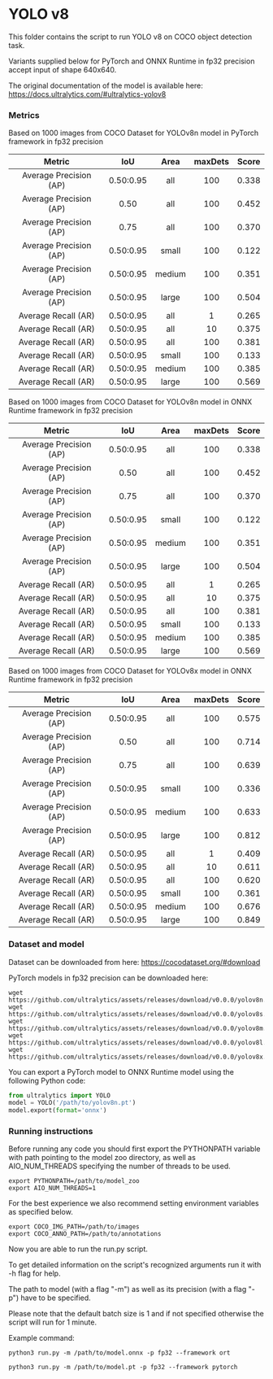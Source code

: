 # YOLO v8

This folder contains the script to run YOLO v8 on COCO object detection task.

Variants supplied below for PyTorch and ONNX Runtime in fp32 precision accept input of shape 640x640.

The original documentation of the model is available here: https://docs.ultralytics.com/#ultralytics-yolov8


### Metrics

Based on 1000 images from COCO Dataset for YOLOv8n model in PyTorch framework in fp32 precision

| Metric                  | IoU       | Area   | maxDets |Score  |
|:---:                    |:---:      |:---:   |:---:    |:---:  |
| Average Precision  (AP) |0.50:0.95 |    all | 100 | 0.338 |
| Average Precision  (AP) |0.50      |    all | 100 | 0.452 |
| Average Precision  (AP) |0.75      |    all | 100 | 0.370 |
| Average Precision  (AP) |0.50:0.95 |  small | 100 | 0.122 |
| Average Precision  (AP) |0.50:0.95 | medium | 100 | 0.351 |
| Average Precision  (AP) |0.50:0.95 |  large | 100 | 0.504 |
| Average Recall     (AR) |0.50:0.95 |    all |   1 | 0.265 |
| Average Recall     (AR) |0.50:0.95 |    all |  10 | 0.375 |
| Average Recall     (AR) |0.50:0.95 |    all | 100 | 0.381 |
| Average Recall     (AR) |0.50:0.95 |  small | 100 | 0.133 |
| Average Recall     (AR) |0.50:0.95 | medium | 100 | 0.385 |
| Average Recall     (AR) |0.50:0.95 |  large | 100 | 0.569 |

Based on 1000 images from COCO Dataset for YOLOv8n model in ONNX Runtime framework in fp32 precision

| Metric                  | IoU       | Area   | maxDets |Score  |
|:---:                    |:---:      |:---:   |:---:    |:---:  |
| Average Precision  (AP) |0.50:0.95 |    all | 100 | 0.338|
| Average Precision  (AP) |0.50      |    all | 100 | 0.452|
| Average Precision  (AP) |0.75      |    all | 100 | 0.370|
| Average Precision  (AP) |0.50:0.95 |  small | 100 | 0.122|
| Average Precision  (AP) |0.50:0.95 | medium | 100 | 0.351|
| Average Precision  (AP) |0.50:0.95 |  large | 100 | 0.504|
| Average Recall     (AR) |0.50:0.95 |    all |   1 | 0.265|
| Average Recall     (AR) |0.50:0.95 |    all |  10 | 0.375|
| Average Recall     (AR) |0.50:0.95 |    all | 100 | 0.381|
| Average Recall     (AR) |0.50:0.95 |  small | 100 | 0.133|
| Average Recall     (AR) |0.50:0.95 | medium | 100 | 0.385|
| Average Recall     (AR) |0.50:0.95 |  large | 100 | 0.569|

Based on 1000 images from COCO Dataset for YOLOv8x model in ONNX Runtime framework in fp32 precision

| Metric                  | IoU       | Area   | maxDets |Score  |
|:---:                    |:---:      |:---:   |:---:    |:---:  |
| Average Precision  (AP) |0.50:0.95 |    all | 100 | 0.575|
| Average Precision  (AP) |0.50      |    all | 100 | 0.714|
| Average Precision  (AP) |0.75      |    all | 100 | 0.639|
| Average Precision  (AP) |0.50:0.95 |  small | 100 | 0.336|
| Average Precision  (AP) |0.50:0.95 | medium | 100 | 0.633|
| Average Precision  (AP) |0.50:0.95 |  large | 100 | 0.812|
| Average Recall     (AR) |0.50:0.95 |    all |   1 | 0.409|
| Average Recall     (AR) |0.50:0.95 |    all |  10 | 0.611|
| Average Recall     (AR) |0.50:0.95 |    all | 100 | 0.620|
| Average Recall     (AR) |0.50:0.95 |  small | 100 | 0.361|
| Average Recall     (AR) |0.50:0.95 | medium | 100 | 0.676|
| Average Recall     (AR) |0.50:0.95 |  large | 100 | 0.849|


### Dataset and model

Dataset can be downloaded from here: https://cocodataset.org/#download

PyTorch models in fp32 precision can be downloaded here:
```
wget https://github.com/ultralytics/assets/releases/download/v0.0.0/yolov8n.pt
wget https://github.com/ultralytics/assets/releases/download/v0.0.0/yolov8s.pt
wget https://github.com/ultralytics/assets/releases/download/v0.0.0/yolov8m.pt
wget https://github.com/ultralytics/assets/releases/download/v0.0.0/yolov8l.pt
wget https://github.com/ultralytics/assets/releases/download/v0.0.0/yolov8x.pt
```

You can export a PyTorch model to ONNX Runtime model using the following Python code:

```python
from ultralytics import YOLO
model = YOLO('/path/to/yolov8n.pt')
model.export(format='onnx')
```

### Running instructions

Before running any code you should first export the PYTHONPATH variable with path pointing to the model zoo directory,
as well as AIO_NUM_THREADS specifying the number of threads to be used.

```
export PYTHONPATH=/path/to/model_zoo
export AIO_NUM_THREADS=1
```

For the best experience we also recommend setting environment variables as specified below.

```
export COCO_IMG_PATH=/path/to/images
export COCO_ANNO_PATH=/path/to/annotations
```

Now you are able to run the run.py script. 

To get detailed information on the script's recognized arguments run it with -h flag for help.

The path to model (with a flag "-m") as well as its precision (with a flag "-p") have to be specified.

Please note that the default batch size is 1 and if not specified otherwise the script will run for 1 minute.

Example command: 

```
python3 run.py -m /path/to/model.onnx -p fp32 --framework ort
```

```
python3 run.py -m /path/to/model.pt -p fp32 --framework pytorch
```